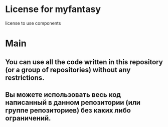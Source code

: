 # License for myfantasy
license to use components

# Main
## You can use all the code written in this repository (or a group of repositories) without any restrictions.
## Вы можете использовать весь код написанный в данном репозитории (или группе репозиториев) без каких либо ограничений.


